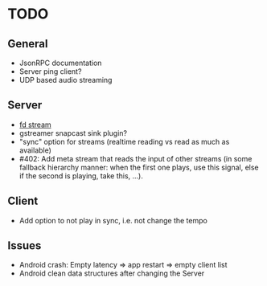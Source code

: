 TODO
====

General
-------

- JsonRPC documentation
- Server ping client?
- UDP based audio streaming

Server
------

- [fd stream](https://gstreamer.freedesktop.org/data/doc/gstreamer/head/gstreamer-plugins/html/gstreamer-plugins-fdsink.html)
- gstreamer snapcast sink plugin?
- "sync" option for streams (realtime reading vs read as much as available)
- #402: Add meta stream that reads the input of other streams (in some fallback hierarchy manner: when the first one plays, use this signal, else if the second is playing, take this, ...).

Client
------

- Add option to not play in sync, i.e. not change the tempo

Issues
------

- Android crash: Empty latency => app restart => empty client list
- Android clean data structures after changing the Server

